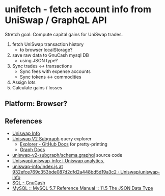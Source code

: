# unifetch - fetch account info from UniSwap / GraphQL API

Stretch goal: Compute capital gains for UniSwap trades.

1.  fetch UniSwap transaction history
    - to browser localStorage?
2.  save raw data to GnuCash mysql DB
    - using JSON type?
3.  Sync trades <-> transactions
    - Sync fees with expense accounts
    - Sync tokens <-> commodities
4.  Assign lots
5.  Calculate gains / losses

## Platform: Browser?

## References

- [Uniswap Info](https://info.uniswap.org/accounts)
- [Uniswap V2 Subgraph](https://thegraph.com/explorer/subgraph/uniswap/uniswap-v2) query explorer
  - [Explorer \- GitHub Docs](https://docs.github.com/en/free-pro-team@latest/graphql/overview/explorer) for pretty-printing
  - [Graph Docs](https://thegraph.com/docs/graphql-api#schema)
- [uniswap\-v2\-subgraph/schema\.graphql](https://github.com/Uniswap/uniswap-v2-subgraph/blob/master/schema.graphql) source code
- [Uniswap/uniswap\-info: ℹ️ Uniswap analytics\.](https://github.com/Uniswap/uniswap-info)
- [uniswap\-info/index\.js at 932efce769c353bde087d2dfd2a448bd5d19a3c2 · Uniswap/uniswap\-info](https://github.com/Uniswap/uniswap-info/blob/932efce769c353bde087d2dfd2a448bd5d19a3c2/src/components/PositionList/index.js#L141-L142)
- [SQL \- GnuCash](https://wiki.gnucash.org/wiki/SQL)
- [MySQL :: MySQL 5\.7 Reference Manual :: 11\.5 The JSON Data Type](https://dev.mysql.com/doc/refman/5.7/en/json.html)
